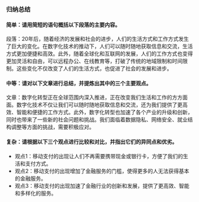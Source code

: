 ### 归纳总结
#### 简单：请用简短的语句概括以下段落的主要内容。
段落：20年后，随着经济的发展和社会的进步，人们的生活方式和工作方式发生了巨大的变化。在数字化技术的推动下，人们可以随时随地获取信息和交流，生活方式更加便捷和高效。此外，随着全球化和互联网的发展，人们的工作方式也变得更加灵活和自由，可以远程办公、在线教育等，打破了传统的地域限制和时间限制。这些变化不仅改变了人们的生活方式，也促进了社会的发展和进步。

#### 中等：请对以下文章进行总结，并提炼出其中的三个主要观点。
文章：数字化转型正在全球范围内深入推进，正在改变我们生活和工作的方方面面。数字化技术不仅让我们可以随时随地获取信息和交流，还为我们提供了更高效、智能和便捷的工作方式。此外，数字化转型也加速了各个产业的升级和创新，同时也带来了一些新的社会问题和挑战。我们面临着数据隐私、网络安全、就业结构调整等方面的挑战，需要积极应对。

#### 复杂：请根据以下三个观点进行比较和对比，并指出它们的异同点和优劣。
- 观点1：移动支付的出现让人们不再需要携带现金或银行卡，方便了我们的生活和支付方式。
- 观点2：移动支付的出现增加了金融服务的门槛，使得更多的人无法获得基本的金融服务。
- 观点3：移动支付的出现加速了金融行业的创新和发展，提供了更高效、智能和多样化的服务。
